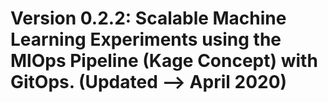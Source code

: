 # Version 0.2.2: Scalable Machine Learning Experiments using the MlOps Pipeline (Kage Concept) with GitOps. **(Updated --> April 2020)**